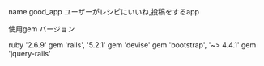 name good_app
ユーザーがレシピにいいね,投稿をするapp

使用gem  バージョン

ruby '2.6.9'
gem 'rails', '5.2.1'
gem 'devise'
gem 'bootstrap', '~> 4.4.1'
gem 'jquery-rails'